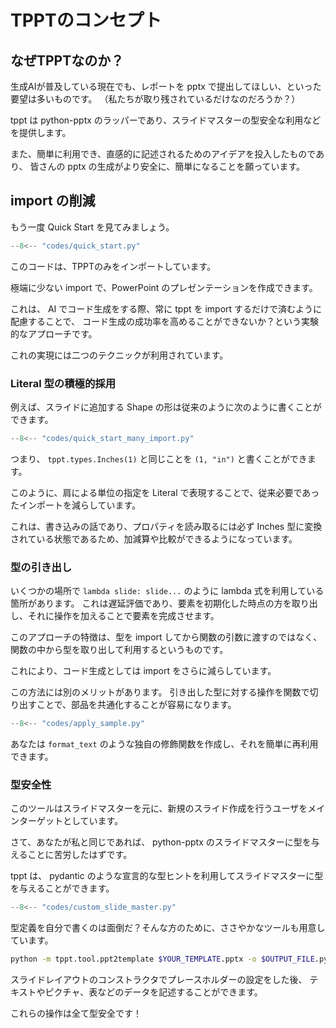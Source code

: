 # TPPTのコンセプト

## なぜTPPTなのか？

生成AIが普及している現在でも、レポートを pptx で提出してほしい、といった要望は多いものです。
（私たちが取り残されているだけなのだろうか？）

tppt は python-pptx のラッパーであり、スライドマスターの型安全な利用などを提供します。

また、簡単に利用でき、直感的に記述されるためのアイデアを投入したものであり、
皆さんの pptx の生成がより安全に、簡単になることを願っています。

## import の削減
もう一度 Quick Start を見てみましょう。
```python
--8<-- "codes/quick_start.py"
```

このコードは、TPPTのみをインポートしています。

極端に少ない import で、PowerPoint のプレゼンテーションを作成できます。

これは、 AI でコード生成をする際、常に tppt を import するだけで済むように配慮することで、
コード生成の成功率を高めることができないか？という実験的なアプローチです。

これの実現には二つのテクニックが利用されています。

### Literal 型の積極的採用

例えば、スライドに追加する Shape の形は従来のように次のように書くことができます。

```python
--8<-- "codes/quick_start_many_import.py"
```

つまり、 `tppt.types.Inches(1)` と同じことを `(1, "in")` と書くことができます。

このように、肩による単位の指定を Literal で表現することで、従来必要であったインポートを減らしています。

これは、書き込みの話であり、プロパティを読み取るには必ず Inches 型に変換されている状態であるため、加減算や比較ができるようになっています。


### 型の引き出し

いくつかの場所で `lambda slide: slide...` のように lambda 式を利用している箇所があります。
これは遅延評価であり、要素を初期化した時点の方を取り出し、それに操作を加えることで要素を完成させます。

このアプローチの特徴は、型を import してから関数の引数に渡すのではなく、
関数の中から型を取り出して利用するというものです。

これにより、コード生成としては import をさらに減らしています。

この方法には別のメリットがあります。
引き出した型に対する操作を関数で切り出すことで、部品を共通化することが容易になります。

```python
--8<-- "codes/apply_sample.py"
```

あなたは `format_text` のような独自の修飾関数を作成し、それを簡単に再利用できます。

### 型安全性
このツールはスライドマスターを元に、新規のスライド作成を行うユーザをメインターゲットとしています。

さて、あなたが私と同じであれば、 python-pptx のスライドマスターに型を与えることに苦労したはずです。

tppt は、 pydantic のような宣言的な型ヒントを利用してスライドマスターに型を与えることができます。

```python
--8<-- "codes/custom_slide_master.py"
```

型定義を自分で書くのは面倒だ？そんな方のために、ささやかなツールも用意しています。

```bash
python -m tppt.tool.ppt2template $YOUR_TEMPLATE.pptx -o $OUTPUT_FILE.py
```

スライドレイアウトのコンストラクタでプレースホルダーの設定をした後、
テキストやピクチャ、表などのデータを記述することができます。

これらの操作は全て型安全です！
